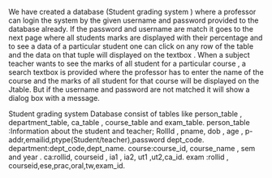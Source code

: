 We have created a database (Student grading system ) where a professor can login the system by the given username and password 
provided to the database already. If the password and username are match it goes to the next page where all students marks are
displayed with their percentage and to see a data of a particular student one can click on any  row of the table and the data on
that tuple will displayed on the textbox .
When a subject teacher wants to see the marks of all student for a particular course , a search textbox is provided where the 
professor has to enter the name of the course and the marks of all student for that course will be displayed on the Jtable. 
But if the username and password are not matched it will show a dialog box with a message.

Student grading system Database consist of tables like person_table , department_table, ca_table , course_table and exam_table.
person_table :Information about the student and teacher; RollId , pname, dob , age , p-addr,emailid,ptype(Student/teacher),password
dept_code.
department:dept_code,dept_name.
course:course_id, course_name , sem and year .
ca:rollid, courseid , ia1 , ia2, ut1 ,ut2,ca_id.
exam :rollid , courseid,ese,prac,oral,tw,exam_id.
